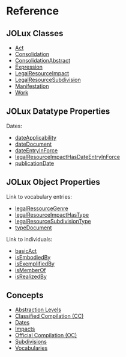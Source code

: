 # Reference

## JOLux Classes

- [Act](#Act)
- [Consolidation](#Consolidation)
- [ConsolidationAbstract](#ConsolidationAbstract)
- [Expression](#Expression)
- [LegalResourceImpact](#LegalResourceImpact)
- [LegalResourceSubdivision](#LegalResourceSubdivision)
- [Manifestation](#Manifestation)
- [Work](#Work)

## JOLux Datatype Properties

Dates:

- [dateApplicability](#dateApplicability)
- [dateDocument](#dateDocument)
- [dateEntryInForce](#dateEntryInForce)
- [legalResourceImpactHasDateEntryInForce](#legalResourceImpactHasDateEntryInForce)
- [publicationDate](#publicationDate)

## JOLux Object Properties

Link to vocabulary entries:

- [legalRessourceGenre](vocabularies.md#act-types)
- [legalResourceImpactHasType](vocabularies.md#impact-types)
- [legalResourceSubdivisionType](vocabularies.md#subdivision-types)
- [typeDocument](vocabularies.md#text-types)

Link to individuals:

- [basicAct](#basicAct)
- [isEmbodiedBy](#isEmbodiedBy)
- [isExemplifiedBy](#isExemplifiedBy)
- [isMemberOf](#isMemberOf)
- [isRealizedBy](#isRealizedBy)

## Concepts

- [Abstraction Levels](abstraction_levels.md)
- [Classified Compilation (CC)](classified_compilation.md)
- [Dates](dates.md)
- [Impacts](impacts.md)
- [Official Compilation (OC)](official_compilation.md)
- [Subdivisions](subdivisions.md)
- [Vocabularies](vocabularies.md)
